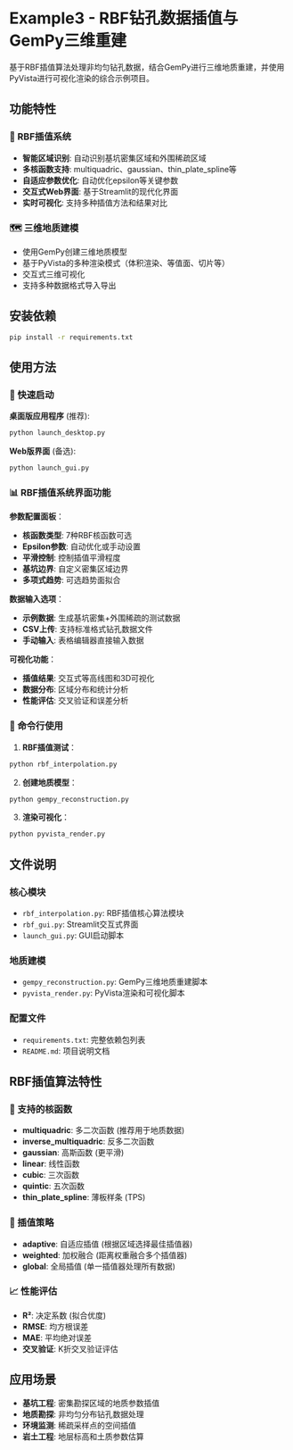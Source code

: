 # Example3 - RBF钻孔数据插值与GemPy三维重建

基于RBF插值算法处理非均匀钻孔数据，结合GemPy进行三维地质重建，并使用PyVista进行可视化渲染的综合示例项目。

## 功能特性

### 🎯 RBF插值系统
- **智能区域识别**: 自动识别基坑密集区域和外围稀疏区域
- **多核函数支持**: multiquadric、gaussian、thin_plate_spline等
- **自适应参数优化**: 自动优化epsilon等关键参数
- **交互式Web界面**: 基于Streamlit的现代化界面
- **实时可视化**: 支持多种插值方法和结果对比

### 🗺️ 三维地质建模
- 使用GemPy创建三维地质模型
- 基于PyVista的多种渲染模式（体积渲染、等值面、切片等）
- 交互式三维可视化
- 支持多种数据格式导入导出

## 安装依赖

```bash
pip install -r requirements.txt
```

## 使用方法

### 🚀 快速启动

**桌面版应用程序** (推荐):
```bash
python launch_desktop.py
```

**Web版界面** (备选):
```bash
python launch_gui.py
```

### 📊 RBF插值系统界面功能

**参数配置面板**：
- **核函数类型**: 7种RBF核函数可选
- **Epsilon参数**: 自动优化或手动设置
- **平滑控制**: 控制插值平滑程度
- **基坑边界**: 自定义密集区域边界
- **多项式趋势**: 可选趋势面拟合

**数据输入选项**：
- **示例数据**: 生成基坑密集+外围稀疏的测试数据
- **CSV上传**: 支持标准格式钻孔数据文件
- **手动输入**: 表格编辑器直接输入数据

**可视化功能**：
- **插值结果**: 交互式等高线图和3D可视化
- **数据分布**: 区域分布和统计分析
- **性能评估**: 交叉验证和误差分析

### 🔬 命令行使用

1. **RBF插值测试**：
```bash
python rbf_interpolation.py
```

2. **创建地质模型**：
```bash
python gempy_reconstruction.py
```

3. **渲染可视化**：
```bash
python pyvista_render.py
```

## 文件说明

### 核心模块
- `rbf_interpolation.py`: RBF插值核心算法模块
- `rbf_gui.py`: Streamlit交互式界面
- `launch_gui.py`: GUI启动脚本

### 地质建模
- `gempy_reconstruction.py`: GemPy三维地质重建脚本
- `pyvista_render.py`: PyVista渲染和可视化脚本

### 配置文件
- `requirements.txt`: 完整依赖包列表
- `README.md`: 项目说明文档

## RBF插值算法特性

### 🎨 支持的核函数
- **multiquadric**: 多二次函数 (推荐用于地质数据)
- **inverse_multiquadric**: 反多二次函数
- **gaussian**: 高斯函数 (更平滑)
- **linear**: 线性函数
- **cubic**: 三次函数
- **quintic**: 五次函数
- **thin_plate_spline**: 薄板样条 (TPS)

### 🔧 插值策略
- **adaptive**: 自适应插值 (根据区域选择最佳插值器)
- **weighted**: 加权融合 (距离权重融合多个插值器)
- **global**: 全局插值 (单一插值器处理所有数据)

### 📈 性能评估
- **R²**: 决定系数 (拟合优度)
- **RMSE**: 均方根误差
- **MAE**: 平均绝对误差
- **交叉验证**: K折交叉验证评估

## 应用场景

- **基坑工程**: 密集勘探区域的地质参数插值
- **地质勘探**: 非均匀分布钻孔数据处理
- **环境监测**: 稀疏采样点的空间插值
- **岩土工程**: 地层标高和土质参数估算